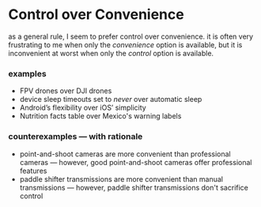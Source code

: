 # Control over Convenience

as a general rule, I seem to prefer control over convenience. it is often very frustrating to me when only the _convenience_ option is available, but it is inconvenient at worst when only the _control_ option is available.

### examples

- FPV drones over DJI drones
- device sleep timeouts set to _never_ over automatic sleep
- Android’s flexibility over iOS’ simplicity
- Nutrition facts table over Mexico's warning labels

### counterexamples &mdash; with rationale

- point-and-shoot cameras are more convenient than professional cameras &mdash; however, good point-and-shoot cameras offer professional features
- paddle shifter transmissions are more convenient than manual transmissions &mdash; however, paddle shifter transmissions don't sacrifice control
